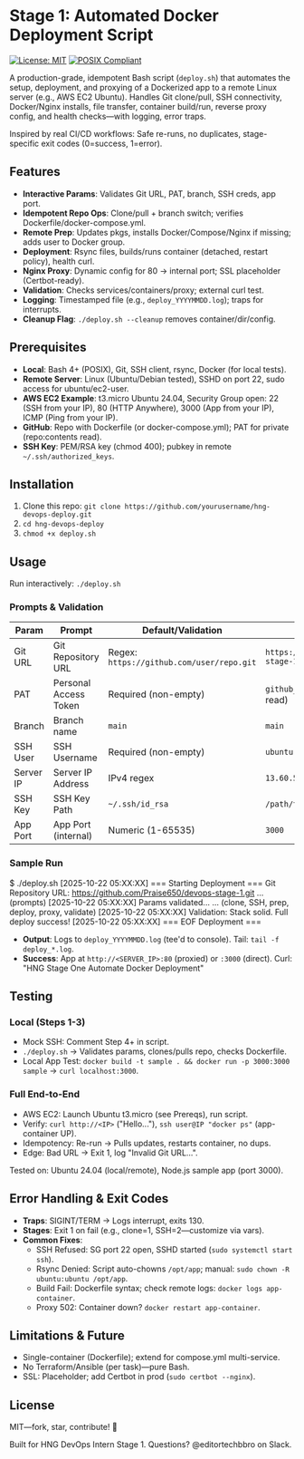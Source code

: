 # Stage 1: Automated Docker Deployment Script

[![License: MIT](https://img.shields.io/badge/License-MIT-yellow.svg)](https://opensource.org/licenses/MIT)
[![POSIX Compliant](https://img.shields.io/badge/POSIX-Compliant-blue.svg)](https://pubs.opengroup.org/onlinepubs/9699919799/utilities/contents.html)

A production-grade, idempotent Bash script (`deploy.sh`) that automates the setup, deployment, and proxying of a Dockerized app to a remote Linux server (e.g., AWS EC2 Ubuntu). Handles Git clone/pull, SSH connectivity, Docker/Nginx installs, file transfer, container build/run, reverse proxy config, and health checks—with logging, error traps.

Inspired by real CI/CD workflows: Safe re-runs, no duplicates, stage-specific exit codes (0=success, 1=error).

## Features
- **Interactive Params**: Validates Git URL, PAT, branch, SSH creds, app port.
- **Idempotent Repo Ops**: Clone/pull + branch switch; verifies Dockerfile/docker-compose.yml.
- **Remote Prep**: Updates pkgs, installs Docker/Compose/Nginx if missing; adds user to Docker group.
- **Deployment**: Rsync files, builds/runs container (detached, restart policy), health curl.
- **Nginx Proxy**: Dynamic config for 80 → internal port; SSL placeholder (Certbot-ready).
- **Validation**: Checks services/containers/proxy; external curl test.
- **Logging**: Timestamped file (e.g., `deploy_YYYYMMDD.log`); traps for interrupts.
- **Cleanup Flag**: `./deploy.sh --cleanup` removes container/dir/config.

## Prerequisites
- **Local**: Bash 4+ (POSIX), Git, SSH client, rsync, Docker (for local tests).
- **Remote Server**: Linux (Ubuntu/Debian tested), SSHD on port 22, sudo access for ubuntu/ec2-user.
- **AWS EC2 Example**: t3.micro Ubuntu 24.04, Security Group open: 22 (SSH from your IP), 80 (HTTP Anywhere), 3000 (App from your IP), ICMP (Ping from your IP).
- **GitHub**: Repo with Dockerfile (or docker-compose.yml); PAT for private (repo:contents read).
- **SSH Key**: PEM/RSA key (chmod 400); pubkey in remote `~/.ssh/authorized_keys`.

## Installation
1. Clone this repo: `git clone https://github.com/yourusername/hng-devops-deploy.git`
2. `cd hng-devops-deploy`
3. `chmod +x deploy.sh`

## Usage
Run interactively: `./deploy.sh`

### Prompts & Validation
| Param | Prompt | Default/Validation | Example |
|-------|--------|---------------------|---------|
| Git URL | Git Repository URL | Regex: `https://github.com/user/repo.git` | `https://github.com/Praise650/devops-stage-1.git` |
| PAT | Personal Access Token | Required (non-empty) | `github_pat_...` (fine-grained, repo read) |
| Branch | Branch name | `main` | `main` |
| SSH User | SSH Username | Required (non-empty) | `ubuntu` |
| Server IP | Server IP Address | IPv4 regex | `13.60.51.188` |
| SSH Key | SSH Key Path | `~/.ssh/id_rsa` | `/path/to/hng-intern-key.pem` |
| App Port | App Port (internal) | Numeric (1-65535) | `3000` |

### Sample Run
$ ./deploy.sh
[2025-10-22 05:XX:XX] === Starting Deployment ===
Git Repository URL: https://github.com/Praise650/devops-stage-1.git
... (prompts)
[2025-10-22 05:XX:XX] Params validated...
... (clone, SSH, prep, deploy, proxy, validate)
[2025-10-22 05:XX:XX] Validation: Stack solid. Full deploy success!
[2025-10-22 05:XX:XX] === EOF Deployment ===

- **Output**: Logs to `deploy_YYYYMMDD.log` (tee'd to console). Tail: `tail -f deploy_*.log`.
- **Success**: App at `http://<SERVER_IP>:80` (proxied) or `:3000` (direct). Curl: "HNG Stage One Automate Docker Deployment"

## Testing
### Local (Steps 1-3)
- Mock SSH: Comment Step 4+ in script.
- `./deploy.sh` → Validates params, clones/pulls repo, checks Dockerfile.
- Local App Test: `docker build -t sample . && docker run -p 3000:3000 sample` → `curl localhost:3000`.

### Full End-to-End
- AWS EC2: Launch Ubuntu t3.micro (see Prereqs), run script.
- Verify: `curl http://<IP>` ("Hello..."), `ssh user@IP "docker ps"` (app-container UP).
- Idempotency: Re-run → Pulls updates, restarts container, no dups.
- Edge: Bad URL → Exit 1, log "Invalid Git URL...".

Tested on: Ubuntu 24.04 (local/remote), Node.js sample app (port 3000).

## Error Handling & Exit Codes
- **Traps**: SIGINT/TERM → Logs interrupt, exits 130.
- **Stages**: Exit 1 on fail (e.g., clone=1, SSH=2—customize via vars).
- **Common Fixes**:
  - SSH Refused: SG port 22 open, SSHD started (`sudo systemctl start ssh`).
  - Rsync Denied: Script auto-chowns `/opt/app`; manual: `sudo chown -R ubuntu:ubuntu /opt/app`.
  - Build Fail: Dockerfile syntax; check remote logs: `docker logs app-container`.
  - Proxy 502: Container down? `docker restart app-container`.

## Limitations & Future
- Single-container (Dockerfile); extend for compose.yml multi-service.
- No Terraform/Ansible (per task)—pure Bash.
- SSL: Placeholder; add Certbot in prod (`sudo certbot --nginx`).

## License
MIT—fork, star, contribute! 🚀

Built for HNG DevOps Intern Stage 1. Questions? @editortechbbro on Slack.
